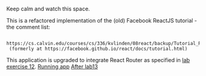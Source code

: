 Keep calm and watch this space.

This is a refactored implementation of the (old) Facebook ReactJS tutorial - the comment list:

     https://cs.calvin.edu/courses/cs/336/kvlinden/08react/backup/Tutorial_React.html
     (formerly at https://facebook.github.io/react/docs/tutorial.html)

This application is upgraded to integrate React Router as specified in [lab exercise 12](https://cs.calvin.edu/courses/cs/336/kvlinden/12router/lab.html). 
[Running app](https://jgb-cs336-lab12.herokuapp.com/) 
[After lab13](https://jgb-cs336-lab13.herokuapp.com/)
